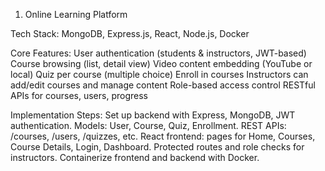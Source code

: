 1. Online Learning Platform

Tech Stack: MongoDB, Express.js, React, Node.js, Docker

Core Features:
User authentication (students & instructors, JWT-based)
Course browsing (list, detail view)
Video content embedding (YouTube or local)
Quiz per course (multiple choice)
Enroll in courses
Instructors can add/edit courses and manage content
Role-based access control
RESTful APIs for courses, users, progress

Implementation Steps:
Set up backend with Express, MongoDB, JWT authentication.
Models: User, Course, Quiz, Enrollment.
REST APIs: /courses, /users, /quizzes, etc.
React frontend: pages for Home, Courses, Course Details, Login, Dashboard.
Protected routes and role checks for instructors.
Containerize frontend and backend with Docker.

